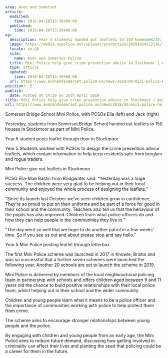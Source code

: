 ```yaml
area: Avon and Somerset
article:
  modified:
    time: 2019-04-26T13:39+00:00
  published:
    time: 2019-04-26T13:39+00:00
og:
  description: Year 5 students handed out leaflets to 150 homes&#8230;
  image: https://media.aspolice.net/uploads/production/20191024112136/IMG_2617_smaller.jpg
  locale: en_GB
  site:
    name: Avon and Somerset Police
  title: Mini Police help give crime prevention advice in Stockmoor | Avon and Somerset Police
  type: article
  updated:
    time: 2019-04-26T13:39+00:00
  url: https://www.avonandsomerset.police.uk/news/2019/04/mini-police-help-police-give-crime-prevention-advice-in-stockmoor/
position: '2'
publish:
  date: Posted at 14:39 on 26th April 2019
title: Mini Police help give crime prevention advice in Stockmoor | Avon and Somerset Police
url: https://www.avonandsomerset.police.uk/news/2019/04/mini-police-help-police-give-crime-prevention-advice-in-stockmoor/
```

Somerset Bridge School Mini Police, with PCSOs Ella (left) and Jack (right)

Yesterday, students from Somerset Bridge School handed out leaflets to 150 houses in Stockmoor as part of Mini Police.

Year 5 student posts leaflet through door in Stockmoor

Year 5 Students worked with PCSOs to design the crime prevention advice leaflets, which contain information to help keep residents safe from burglars and rogue traders.

Mini Police give out leaflets in Stockmoor

PCSO Ella-Mae Bastin from Bridgwater said: “Yesterday was a huge success. The children were very glad to be helping out in their local community and enjoyed the whole process of designing the leaflets.”

“Since its launch last October we’ve seen children grow in confidence. They’re so proud to put on their uniforms and be part of a force for good in their school and the community. Teachers also tell us that the behaviour of the pupils has also improved. Children learn what police officers do and how they can help people in the communities they live in.”

“The day went so well that we hope to do another patrol in a few weeks’ time. So if you see us out and about please stop and say hello.”

Year 5 Mini Police posting leaflet through letterbox

The first Mini Police scheme was launched in 2017 in Knowle, Bristol and was so successful that a further seven schemes were launched the following year. Another 20 schools are set to launch the scheme in 2019.

Mini Police is delivered by members of the local neighbourhood policing team in partnership with schools and offers children aged between 9 and 11 years old the chance to build positive relationships with their local police team, whilst helping out in their school and the wider community.

Children and young people learn what it means to be a police officer and the importance of communities working with police to help protect them from crime.

The scheme aims to encourage stronger relationships between young people and the police.

By engaging with children and young people from an early age, the Mini Police aims to reduce future demand, discussing how getting involved in criminality can affect their lives and planting the seed that policing could be a career for them in the future.
